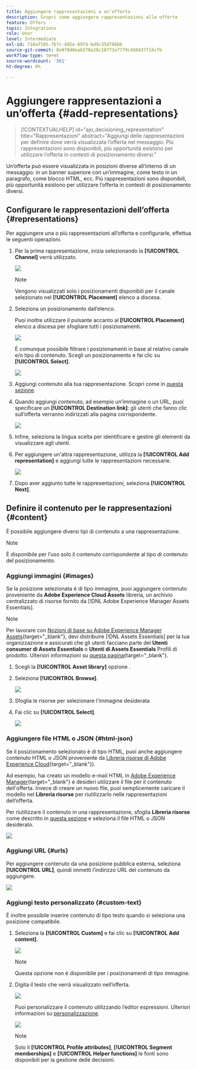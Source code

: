 ```yaml
---
title: Aggiungere rappresentazioni a un’offerta
description: Scopri come aggiungere rappresentazioni alle offerte
feature: Offers
topic: Integrations
role: User
level: Intermediate
exl-id: 718af505-7b7c-495e-8974-bd9c35d796bb
source-git-commit: 0e978d0eab570a28c187f3e7779c450437f16cfb
workflow-type: tm+mt
source-wordcount: '561'
ht-degree: 0%

---
```


# Aggiungere rappresentazioni a un’offerta {#add-representations}

>[!CONTEXTUALHELP]
>id="ajo_decisioning_representation"
>title="Rappresentazioni"
>abstract="Aggiungi delle rappresentazioni per definire dove verrà visualizzata l’offerta nel messaggio. Più rappresentazioni sono disponibili, più opportunità esistono per utilizzare l’offerta in contesti di posizionamento diversi."

Un’offerta può essere visualizzata in posizioni diverse all’interno di un messaggio: in un banner superiore con un’immagine, come testo in un paragrafo, come blocco HTML, ecc. Più rappresentazioni sono disponibili, più opportunità esistono per utilizzare l’offerta in contesti di posizionamento diversi.

## Configurare le rappresentazioni dell’offerta {#representations}

Per aggiungere una o più rappresentazioni all’offerta e configurarle, effettua le seguenti operazioni.

1. Per la prima rappresentazione, inizia selezionando la **[!UICONTROL Channel]** verrà utilizzato.

   ![](../assets/channel-placement.png)

   >[!NOTE]
   >
   >Vengono visualizzati solo i posizionamenti disponibili per il canale selezionato nel **[!UICONTROL Placement]** elenco a discesa.

1. Seleziona un posizionamento dall’elenco.

   Puoi inoltre utilizzare il pulsante accanto al **[!UICONTROL Placement]** elenco a discesa per sfogliare tutti i posizionamenti.

   ![](../assets/browse-button-placements.png)

   È comunque possibile filtrare i posizionamenti in base al relativo canale e/o tipo di contenuto. Scegli un posizionamento e fai clic su **[!UICONTROL Select]**.

   ![](../assets/browse-placements.png)

1. Aggiungi contenuto alla tua rappresentazione. Scopri come in [questa sezione](#content).

1. Quando aggiungi contenuto, ad esempio un’immagine o un URL, puoi specificare un **[!UICONTROL Destination link]**: gli utenti che fanno clic sull’offerta verranno indirizzati alla pagina corrispondente.

   ![](../assets/offer-destination-link.png)

1. Infine, seleziona la lingua scelta per identificare e gestire gli elementi da visualizzare agli utenti.

1. Per aggiungere un&#39;altra rappresentazione, utilizza la **[!UICONTROL Add representation]** e aggiungi tutte le rappresentazioni necessarie.

   ![](../assets/offer-add-representation.png)

1. Dopo aver aggiunto tutte le rappresentazioni, seleziona **[!UICONTROL Next]**.

## Definire il contenuto per le rappresentazioni {#content}

È possibile aggiungere diversi tipi di contenuto a una rappresentazione.

>[!NOTE]
>
>È disponibile per l’uso solo il contenuto corrispondente al tipo di contenuto del posizionamento.

### Aggiungi immagini {#images}

Se la posizione selezionata è di tipo immagine, puoi aggiungere contenuto proveniente da **Adobe Experience Cloud Assets** libreria, un archivio centralizzato di risorse fornito da [!DNL Adobe Experience Manager Assets Essentials].

>[!NOTE]
>
> Per lavorare con [Nozioni di base su Adobe Experience Manager Assets](https://experienceleague.adobe.com/docs/experience-manager-assets-essentials/help/introduction.html){target=&quot;_blank&quot;}, devi distribuire [!DNL Assets Essentials] per la tua organizzazione e assicurati che gli utenti facciano parte del **Utenti consumer di Assets Essentials** o **Utenti di Assets Essentials** Profili di prodotto. Ulteriori informazioni su [questa pagina](https://experienceleague.adobe.com/docs/experience-manager-assets-essentials/help/get-started-admins/deploy-administer.html){target=&quot;_blank&quot;}.

1. Scegli la **[!UICONTROL Asset library]** opzione .

1. Seleziona **[!UICONTROL Browse]**.

   ![](../assets/offer-browse-asset-library.png)

1. Sfoglia le risorse per selezionare l&#39;immagine desiderata

1. Fai clic su **[!UICONTROL Select]**.

   ![](../assets/offer-select-asset.png)

### Aggiungere file HTML o JSON {#html-json}

Se il posizionamento selezionato è di tipo HTML, puoi anche aggiungere contenuto HTML o JSON proveniente da [Libreria risorse di Adobe Experience Cloud](https://experienceleague.adobe.com/docs/experience-manager-assets-essentials/help/introduction.html){target=&quot;_blank&quot;}).

Ad esempio, hai creato un modello e-mail HTML in [Adobe Experience Manager](https://experienceleague.adobe.com/docs/experience-manager.html){target=&quot;_blank&quot;} e desideri utilizzare il file per il contenuto dell&#39;offerta. Invece di creare un nuovo file, puoi semplicemente caricare il modello nel **Libreria risorse** per riutilizzarlo nelle rappresentazioni dell’offerta.

Per riutilizzare il contenuto in una rappresentazione, sfoglia **Libreria risorse** come descritto in [questa sezione](#images) e seleziona il file HTML o JSON desiderato.

![](../assets/offer-browse-asset-library-json.png)

### Aggiungi URL {#urls}

Per aggiungere contenuto da una posizione pubblica esterna, seleziona **[!UICONTROL URL]**, quindi immetti l’indirizzo URL del contenuto da aggiungere.

![](../assets/offer-content-url.png)

### Aggiungi testo personalizzato {#custom-text}

È inoltre possibile inserire contenuto di tipo testo quando si seleziona una posizione compatibile.

1. Seleziona la **[!UICONTROL Custom]** e fai clic su **[!UICONTROL Add content]**.

   ![](../assets/offer-add-content.png)

   >[!NOTE]
   >
   >Questa opzione non è disponibile per i posizionamenti di tipo immagine.

1. Digita il testo che verrà visualizzato nell’offerta.

   ![](../assets/offer-text-content.png)

   Puoi personalizzare il contenuto utilizzando l’editor espressioni. Ulteriori informazioni su [personalizzazione](../../personalization/personalize.md#use-expression-editor).

   ![](../assets/offer-personalization.png)

   >[!NOTE]
   >
   >Solo il **[!UICONTROL Profile attributes]**, **[!UICONTROL Segment memberships]** e **[!UICONTROL Helper functions]** le fonti sono disponibili per la gestione delle decisioni.

